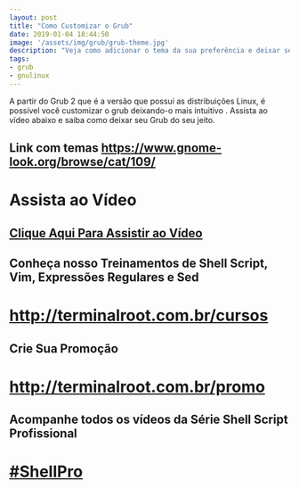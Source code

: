 ```yaml
---
layout: post
title: "Como Customizar o Grub"
date: 2019-01-04 18:44:50
image: '/assets/img/grub/grub-theme.jpg'
description: "Veja como adicionar o tema da sua preferência e deixar seu Grub mais estiloso."
tags:
- grub
- gnulinux
---
```


A partir do Grub 2 que é a versão que possui as distribuições Linux, é possível você customizar o grub deixando-o mais intuitivo . Assista ao vídeo abaixo 
e saiba como deixar seu Grub do seu jeito.

## Link com temas <https://www.gnome-look.org/browse/cat/109/>

# Assista ao Vídeo
## [Clique Aqui Para Assistir ao Vídeo](https://www.youtube.com/watch?v=BsFoeJ1FKNg)

## Conheça nosso Treinamentos de Shell Script, Vim, Expressões Regulares e Sed
# <http://terminalroot.com.br/cursos>

## Crie Sua Promoção
# <http://terminalroot.com.br/promo>

## Acompanhe todos os vídeos da **Série Shell Script Profissional** 
# [#ShellPro](http://bit.ly/shell-pro-root)


<script async src="https://pagead2.googlesyndication.com/pagead/js/adsbygoogle.js"></script>

<!-- Informat -->
<ins class="adsbygoogle"
 style="display:block"
 data-ad-client="ca-pub-2838251107855362"
 data-ad-slot="2327980059"
 data-ad-format="auto"
 data-full-width-responsive="true"></ins>

<script>
(adsbygoogle = window.adsbygoogle || []).push({});
</script>



